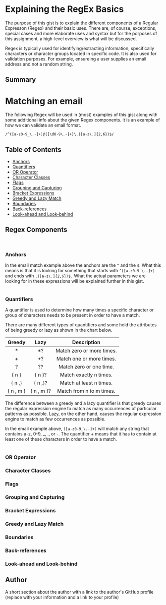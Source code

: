 # Explaining the RegEx Basics

The purpose of this gist is to explain the different components of a Regular Expresson (Regex) and their basic uses.  There are, of course, exceptions, special cases and more elaborate uses and syntax but for the porposes of this assignment, a high-level overview is what will be discussed.  

Regex is typically used for identifying/extracting information, specifically characters or character groups located in specific code.  It is also  used for validation purposes.  For example, ensureing a user supplies an email address and not a random string.

## Summary

# Matching an email

The following Regex will be used in (most) examples of this gist along with some additional info about the given Regex components.  It is an example of how we can validate an email format.

`/^([a-z0-9_\.-]+)@([\d0-9\.-]+)\.([a-z\.]{2,6})$/`


## Table of Contents

- [Anchors](#anchors)
- [Quantifiers](#quantifiers)
- [OR Operator](#or-operator)
- [Character Classes](#character-classes)
- [Flags](#flags)
- [Grouping and Capturing](#grouping-and-capturing)
- [Bracket Expressions](#bracket-expressions)
- [Greedy and Lazy Match](#greedy-and-lazy-match)
- [Boundaries](#boundaries)
- [Back-references](#back-references)
- [Look-ahead and Look-behind](#look-ahead-and-look-behind)

## Regex Components
<br>

### Anchors

 In the email match example above the anchors are the `^` and the `$`.  What this means is that it is looking for something that starts with `^([a-z0-9_\.-]+)` and ends with `.([a-z\.]{2,6})$.`  What the actual parameters we are looking for in these expressions will be explained further in this gist.
 <br><br>
 
### Quantifiers

A quantifier is used to determine how many times a specific character or group of characters needs to be present in order to have a match. 

There are many different types of quantifiers and some hold the attributes of being greedy or lazy as shown in the chart below.

<center>

| Greedy        | Lazy          |         Description       |
|:-------------:|:-------------:|:-------------------------:|
| *             | *?            | Match zero or more times. |
| +             | +?            | Match one or more times.  |
| ?             | ??            | Match zero or one time.   |
| { n }         | { n }?        | Match exactly n times.    |
| { n ,}        | { n ,}?       | Match at least n times.   |
| { n , m }     | { n , m }?    | Match from n to m times.  |

</center>

The difference between a greedy and a lazy quantifier is that greedy causes the regular expression engine to match as many occurrences of particular patterns as possible.  Lazy, on the other hand, causes the regular expression engine to match as few occurrences as possible.

In the email example above, `([a-z0-9_\.-]+)` will match any string that contains a-z, 0-9, _, ., or -. The quantifier + means that it has to contain at least one of these characters in order to have a match.
<br><br>

### OR Operator

### Character Classes

### Flags

### Grouping and Capturing

### Bracket Expressions

### Greedy and Lazy Match

### Boundaries

### Back-references

### Look-ahead and Look-behind

## Author

A short section about the author with a link to the author's GitHub profile (replace with your information and a link to your profile)

